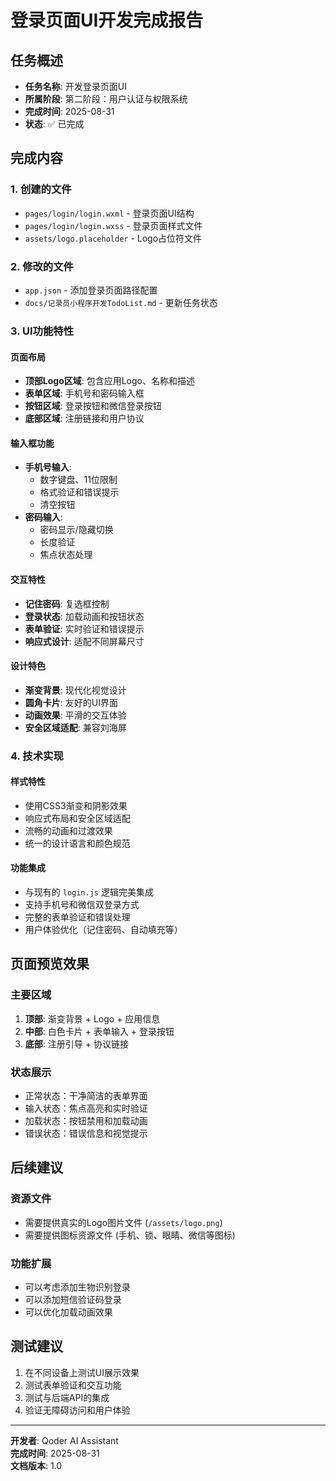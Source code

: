 # 登录页面UI开发完成报告

## 任务概述
- **任务名称**: 开发登录页面UI
- **所属阶段**: 第二阶段：用户认证与权限系统
- **完成时间**: 2025-08-31
- **状态**: ✅ 已完成

## 完成内容

### 1. 创建的文件
- `pages/login/login.wxml` - 登录页面UI结构
- `pages/login/login.wxss` - 登录页面样式文件
- `assets/logo.placeholder` - Logo占位符文件

### 2. 修改的文件
- `app.json` - 添加登录页面路径配置
- `docs/记录员小程序开发TodoList.md` - 更新任务状态

### 3. UI功能特性

#### 页面布局
- **顶部Logo区域**: 包含应用Logo、名称和描述
- **表单区域**: 手机号和密码输入框
- **按钮区域**: 登录按钮和微信登录按钮
- **底部区域**: 注册链接和用户协议

#### 输入框功能
- **手机号输入**: 
  - 数字键盘、11位限制
  - 格式验证和错误提示
  - 清空按钮
- **密码输入**: 
  - 密码显示/隐藏切换
  - 长度验证
  - 焦点状态处理

#### 交互特性
- **记住密码**: 复选框控制
- **登录状态**: 加载动画和按钮状态
- **表单验证**: 实时验证和错误提示
- **响应式设计**: 适配不同屏幕尺寸

#### 设计特色
- **渐变背景**: 现代化视觉设计
- **圆角卡片**: 友好的UI界面
- **动画效果**: 平滑的交互体验
- **安全区域适配**: 兼容刘海屏

### 4. 技术实现

#### 样式特性
- 使用CSS3渐变和阴影效果
- 响应式布局和安全区域适配
- 流畅的动画和过渡效果
- 统一的设计语言和颜色规范

#### 功能集成
- 与现有的 `login.js` 逻辑完美集成
- 支持手机号和微信双登录方式
- 完整的表单验证和错误处理
- 用户体验优化（记住密码、自动填充等）

## 页面预览效果

### 主要区域
1. **顶部**: 渐变背景 + Logo + 应用信息
2. **中部**: 白色卡片 + 表单输入 + 登录按钮
3. **底部**: 注册引导 + 协议链接

### 状态展示
- 正常状态：干净简洁的表单界面
- 输入状态：焦点高亮和实时验证
- 加载状态：按钮禁用和加载动画
- 错误状态：错误信息和视觉提示

## 后续建议

### 资源文件
- 需要提供真实的Logo图片文件 (`/assets/logo.png`)
- 需要提供图标资源文件 (手机、锁、眼睛、微信等图标)

### 功能扩展
- 可以考虑添加生物识别登录
- 可以添加短信验证码登录
- 可以优化加载动画效果

## 测试建议
1. 在不同设备上测试UI展示效果
2. 测试表单验证和交互功能
3. 测试与后端API的集成
4. 验证无障碍访问和用户体验

---

**开发者**: Qoder AI Assistant  
**完成时间**: 2025-08-31  
**文档版本**: 1.0